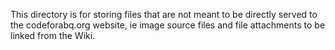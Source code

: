 This directory is for storing files that are not meant to be directly served to the codeforabq.org website, ie image source files and file attachments to be linked from the Wiki.
